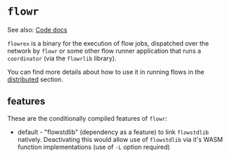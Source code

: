 # `flowr`

See also: [Code docs](http://andrewdavidmackenzie.github.io/flow/code/doc/flowrex/index.html)

`flowrex` is a binary for the execution of flow jobs, dispatched over the network by `flowr` or some other
flow runner application that runs a `coordinator` (via the `flowrlib` library).

You can find more details about how to use it in running flows in the [distributed](../running/distributed.md) section.

## features
These are the conditionally compiled features of `flowr`:
- default - "flowstdlib" (dependency as a feature) to link `flowstdlib` natively. Deactivating this would
allow use of `flowstdlib` via it's WASM function implementations (use of `-L` option required)